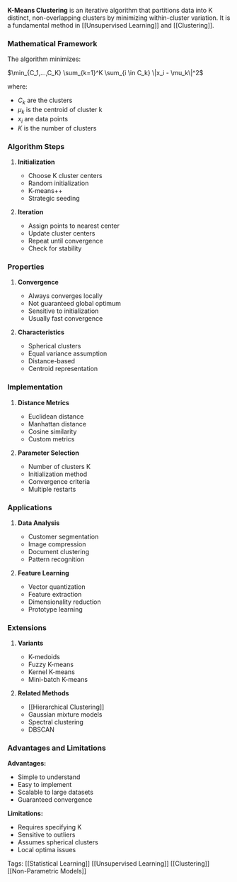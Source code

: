 **K-Means Clustering** is an iterative algorithm that partitions data into K distinct, non-overlapping clusters by minimizing within-cluster variation. It is a fundamental method in [[Unsupervised Learning]] and [[Clustering]].

### Mathematical Framework
The algorithm minimizes:

$\min_{C_1,...,C_K} \sum_{k=1}^K \sum_{i \in C_k} \|x_i - \mu_k\|^2$

where:
- $C_k$ are the clusters
- $\mu_k$ is the centroid of cluster k
- $x_i$ are data points
- $K$ is the number of clusters

### Algorithm Steps
1. **Initialization**
   - Choose K cluster centers
   - Random initialization
   - K-means++
   - Strategic seeding

2. **Iteration**
   - Assign points to nearest center
   - Update cluster centers
   - Repeat until convergence
   - Check for stability

### Properties
1. **Convergence**
   - Always converges locally
   - Not guaranteed global optimum
   - Sensitive to initialization
   - Usually fast convergence

2. **Characteristics**
   - Spherical clusters
   - Equal variance assumption
   - Distance-based
   - Centroid representation

### Implementation
1. **Distance Metrics**
   - Euclidean distance
   - Manhattan distance
   - Cosine similarity
   - Custom metrics

2. **Parameter Selection**
   - Number of clusters K
   - Initialization method
   - Convergence criteria
   - Multiple restarts

### Applications
1. **Data Analysis**
   - Customer segmentation
   - Image compression
   - Document clustering
   - Pattern recognition

2. **Feature Learning**
   - Vector quantization
   - Feature extraction
   - Dimensionality reduction
   - Prototype learning

### Extensions
1. **Variants**
   - K-medoids
   - Fuzzy K-means
   - Kernel K-means
   - Mini-batch K-means

2. **Related Methods**
   - [[Hierarchical Clustering]]
   - Gaussian mixture models
   - Spectral clustering
   - DBSCAN

### Advantages and Limitations
**Advantages:**
- Simple to understand
- Easy to implement
- Scalable to large datasets
- Guaranteed convergence

**Limitations:**
- Requires specifying K
- Sensitive to outliers
- Assumes spherical clusters
- Local optima issues

Tags:
[[Statistical Learning]]
[[Unsupervised Learning]]
[[Clustering]]
[[Non-Parametric Models]]
